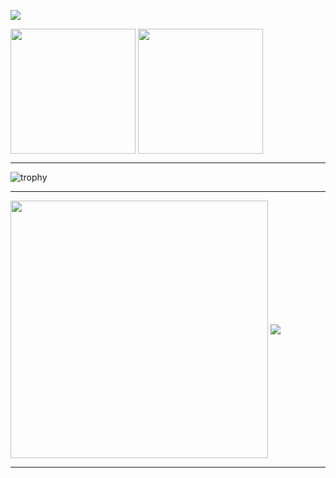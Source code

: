 ![](https://komarev.com/ghpvc/?username=amr-sheriff&label=Profile+Views&style=flat&color=blue&abbreviated=false)

<picture>
  <source
    srcset="https://github-readme-stats-neon-five-33.vercel.app/api?username=amr-sheriff&show_icons=true&theme=github_dark&number_format=long"
    media="(prefers-color-scheme: dark)"
  />
  <source
    srcset="https://github-readme-stats-neon-five-33.vercel.app/api?username=amr-sheriff&show_icons=true&number_format=long"
    media="(prefers-color-scheme: light), (prefers-color-scheme: no-preference)"
  />
  <img height=200 align="center" src="https://github-readme-stats-neon-five-33.vercel.app/api?username=amr-sheriff&show_icons=true&number_format=long" />
</picture>
<picture>
  <source
    srcset="https://github-readme-stats-neon-five-33.vercel.app/api/top-langs?username=amr-sheriff&theme=github_dark&layout=compact&langs_count=8&card_width=320"
    media="(prefers-color-scheme: dark)"
  />
  <source
    srcset="https://github-readme-stats-neon-five-33.vercel.app/api/top-langs?username=amr-sheriff&layout=compact&langs_count=8&card_width=320"
    media="(prefers-color-scheme: light), (prefers-color-scheme: no-preference)"
  />
  <img height=200 align="center" src="https://github-readme-stats-neon-five-33.vercel.app/api/top-langs?username=amr-sheriff&layout=compact&langs_count=8&card_width=320" />
</picture>

---

![trophy](https://github-profile-trophy-vert.vercel.app/?username=amr-sheriff&theme=onestar&locale=en&margin-w=15&margin-h=15&no-bg=false&rank=SECRET,SSS,SS,S,AAA,AA,A,B,C&title=-Experience&column=4)

---

<picture>
  <source
    srcset="https://github-readme-stats-neon-five-33.vercel.app/api/wakatime?username=@amrachraf&layout=compact&display_format=time&theme=github_dark"
    media="(prefers-color-scheme: dark)"
  />
  <source
    srcset="https://github-readme-stats-neon-five-33.vercel.app/api/wakatime?username=@amrachraf&layout=compact&display_format=time"
    media="(prefers-color-scheme: light), (prefers-color-scheme: no-preference)"
  />
  <img width="412" align="center" src="https://github-readme-stats-neon-five-33.vercel.app/api/wakatime?username=@amrachraf&layout=compact&display_format=time" />
</picture>
<picture>
    <source
        srcset="https://github-readme-streak-stats-bay-three.vercel.app?user=amr-sheriff&theme=tokyonight&hide_border=true&card_width=412"
        media="(prefers-color-scheme: dark)"
    />
    <source
        srcset="https://github-readme-streak-stats-bay-three.vercel.app?user=amr-sheriff&hide_border=true&card_width=412"
        media="(prefers-color-scheme: light), (prefers-color-scheme: no-preference)"
    />
    <img align="center" src="https://github-readme-streak-stats-bay-three.vercel.app?user=amr-sheriff&hide_border=true&card_width=412" />
</picture>

---




<!--
**amr-sheriff/amr-sheriff** is a ✨ _special_ ✨ repository because its `README.md` (this file) appears on your GitHub profile.

Here are some ideas to get you started:

- 🔭 I’m currently working on ...
- 🌱 I’m currently learning ...
- 👯 I’m looking to collaborate on ...
- 🤔 I’m looking for help with ...
- 💬 Ask me about ...
- 📫 How to reach me: ...
- 😄 Pronouns: ...
- ⚡ Fun fact: ...
-->
